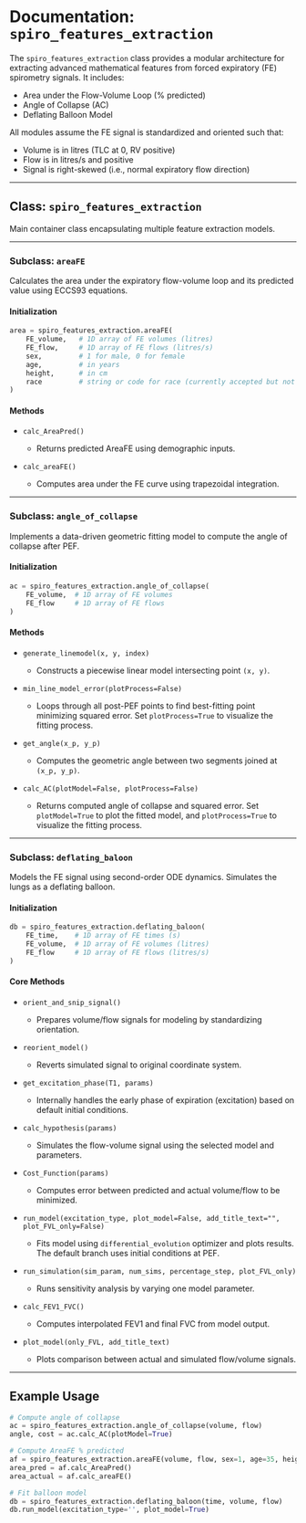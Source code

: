 # Documentation: `spiro_features_extraction`

The `spiro_features_extraction` class provides a modular architecture for extracting advanced mathematical features from forced expiratory (FE) spirometry signals. It includes:

* Area under the Flow-Volume Loop (% predicted)
* Angle of Collapse (AC)
* Deflating Balloon Model

All modules assume the FE signal is standardized and oriented such that:

* Volume is in litres (TLC at 0, RV positive)
* Flow is in litres/s and positive
* Signal is right-skewed (i.e., normal expiratory flow direction)

---

## Class: `spiro_features_extraction`

Main container class encapsulating multiple feature extraction models.

---

### Subclass: `areaFE`

Calculates the area under the expiratory flow-volume loop and its predicted value using ECCS93 equations.

#### Initialization

```python
area = spiro_features_extraction.areaFE(
    FE_volume,   # 1D array of FE volumes (litres)
    FE_flow,     # 1D array of FE flows (litres/s)
    sex,         # 1 for male, 0 for female
    age,         # in years
    height,      # in cm
    race         # string or code for race (currently accepted but not used in prediction)
)
```

#### Methods

* `calc_AreaPred()`
  * Returns predicted AreaFE using demographic inputs.

* `calc_areaFE()`
  * Computes area under the FE curve using trapezoidal integration.

---

### Subclass: `angle_of_collapse`

Implements a data-driven geometric fitting model to compute the angle of collapse after PEF.

#### Initialization

```python
ac = spiro_features_extraction.angle_of_collapse(
    FE_volume,  # 1D array of FE volumes
    FE_flow     # 1D array of FE flows
)
```

#### Methods

* `generate_linemodel(x, y, index)`
  * Constructs a piecewise linear model intersecting point `(x, y)`.

* `min_line_model_error(plotProcess=False)`
  * Loops through all post-PEF points to find best-fitting point minimizing squared error. Set `plotProcess=True` to visualize the fitting process.

* `get_angle(x_p, y_p)`
  * Computes the geometric angle between two segments joined at `(x_p, y_p)`.

* `calc_AC(plotModel=False, plotProcess=False)`
  * Returns computed angle of collapse and squared error. Set `plotModel=True` to plot the fitted model, and `plotProcess=True` to visualize the fitting process.

---

### Subclass: `deflating_baloon`

Models the FE signal using second-order ODE dynamics. Simulates the lungs as a deflating balloon.

#### Initialization

```python
db = spiro_features_extraction.deflating_baloon(
    FE_time,    # 1D array of FE times (s)
    FE_volume,  # 1D array of FE volumes (litres)
    FE_flow     # 1D array of FE flows (litres/s)
)
```

#### Core Methods

* `orient_and_snip_signal()`
  * Prepares volume/flow signals for modeling by standardizing orientation.

* `reorient_model()`
  * Reverts simulated signal to original coordinate system.

* `get_excitation_phase(T1, params)`
  * Internally handles the early phase of expiration (excitation) based on default initial conditions.

* `calc_hypothesis(params)`
  * Simulates the flow-volume signal using the selected model and parameters.

* `Cost_Function(params)`
  * Computes error between predicted and actual volume/flow to be minimized.

* `run_model(excitation_type, plot_model=False, add_title_text="", plot_FVL_only=False)`
  * Fits model using `differential_evolution` optimizer and plots results. The default branch uses initial conditions at PEF.

* `run_simulation(sim_param, num_sims, percentage_step, plot_FVL_only)`
  * Runs sensitivity analysis by varying one model parameter.

* `calc_FEV1_FVC()`
  * Computes interpolated FEV1 and final FVC from model output.

* `plot_model(only_FVL, add_title_text)`
  * Plots comparison between actual and simulated flow/volume signals.

---

## Example Usage

```python
# Compute angle of collapse
ac = spiro_features_extraction.angle_of_collapse(volume, flow)
angle, cost = ac.calc_AC(plotModel=True)

# Compute AreaFE % predicted
af = spiro_features_extraction.areaFE(volume, flow, sex=1, age=35, height=170, race='Caucasian')
area_pred = af.calc_AreaPred()
area_actual = af.calc_areaFE()

# Fit balloon model
db = spiro_features_extraction.deflating_baloon(time, volume, flow)
db.run_model(excitation_type='', plot_model=True)
```